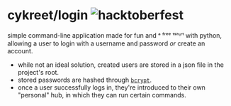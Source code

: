 # cykreet/login ![hacktoberfest](https://img.shields.io/badge/-hacktoberfest-ff8cde?style=flat-square&logo=digitalocean&logoColor=9e4666)

simple command-line application made for fun and ᵃ ᶠʳᵉᵉ ᵗˢʰᶦʳᵗ with python, allowing a user to login with a username and password *or* create an account.

- while not an ideal solution, created users are stored in a json file in the project's root.
- stored passwords are hashed through [`bcrypt`](https://pypi.org/project/bcrypt/).
- once a user successfully logs in, they're introduced to their own "personal" hub, in which they can run certain commands.